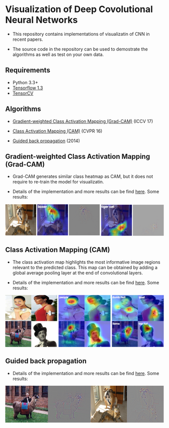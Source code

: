 # Visualization of Deep Covolutional Neural Networks


- This repository contains implementations of visualizatin of CNN in recent papers.

- The source code in the repository can be used to demostrate the algorithms as well as test on your own data.

## Requirements
- Python 3.3+
- [Tensorflow 1.3](https://www.tensorflow.org/)
- [TensorCV](https://github.com/conan7882/DeepVision-tensorflow) 


## Algorithms 

- [Gradient-weighted Class Activation Mapping (Grad-CAM)](https://github.com/conan7882/CNN-Visualization/tree/master/grad_cam) (ICCV 17)

- [Class Activation Mapping (CAM)](https://github.com/conan7882/CNN-Visualization/tree/master/class_activation_map) (CVPR 16)

- [Guided back propagation](https://github.com/conan7882/CNN-Visualization/tree/master/Guided_Backpropagation) (2014)

## Gradient-weighted Class Activation Mapping (Grad-CAM)
- Grad-CAM generates similar class heatmap as CAM, but it does not require to re-train the model for visualizatin.

- Details of the implementation and more results can be find [here](https://github.com/conan7882/CNN-Visualization/tree/master/grad_cam). Some results:

![grad-cam-result](grad_cam/figs/ex1.png)

## Class Activation Mapping (CAM)
- The class activation map highlights the most informative image regions relevant to the predicted class. This map can be obtained by adding a global average pooling layer at the end of convolutional layers.

- Details of the implementation and more results can be find [here](https://github.com/conan7882/CNN-Visualization/tree/master/class_activation_map). Some results:

![celtech_change](class_activation_map/figs/celtech_diff.png)


## Guided back propagation
<!--- Guided backpropagation generates clearer visulizations than deconvnet for higher layers.-->

- Details of the implementation and more results can be find [here](https://github.com/conan7882/CNN-Visualization/tree/master/Guided_Backpropagation). Some results:

![gbp](Guided_Backpropagation/figs/gbp.png)









